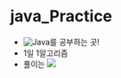 # java_Practice
 - ![Java](https://img.shields.io/badge/-Java-007396?style=flat-square&logo=Java&logoColor=white)를 공부하는 곳!
 - 1일 1알고리즘
 - 풀이는 <a href="https://www.notion.so/b631f07a054e42a1bc06a9e11c334840" target="_blank"><img src="https://img.shields.io/badge/-여기-000000?style=flat-square&logo=Notion&logoColor=white">
